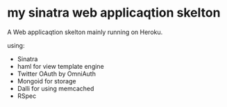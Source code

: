 # my sinatra web applicaqtion skelton

A Web applicaqtion skelton mainly running on Heroku.

using:

* Sinatra
* haml for view template engine
* Twitter OAuth by OmniAuth
* Mongoid for storage
* Dalli for using memcached
* RSpec
